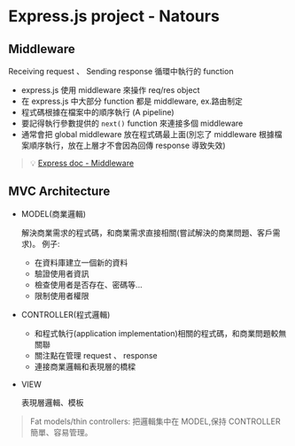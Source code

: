 # Express.js project - Natours

## Middleware

Receiving request 、 Sending response 循環中執行的 function

- express.js 使用 middleware 來操作 req/res object
- 在 express.js 中大部分 function 都是 middleware, ex.路由制定
- 程式碼根據在檔案中的順序執行 (A pipeline)
- 要記得執行參數提供的 `next()` function 來連接多個 middleware
- 通常會把 global middleware 放在程式碼最上面(別忘了 middleware 根據檔案順序執行，放在上層才不會因為回傳 response 導致失效)

> 💡
> [Express doc - Middleware](https://expressjs.com/en/guide/writing-middleware.html)

## MVC Architecture

- MODEL(商業邏輯)

  解決商業需求的程式碼，和商業需求直接相關(嘗試解決的商業問題、客戶需求)。
  例子:

  - 在資料庫建立一個新的資料
  - 驗證使用者資訊
  - 檢查使用者是否存在、密碼等...
  - 限制使用者權限

- CONTROLLER(程式邏輯)

  - 和程式執行(application implementation)相關的程式碼，和商業問題較無關聯
  - 關注點在管理 request 、 response
  - 連接商業邏輯和表現層的橋樑

- VIEW

  表現層邏輯、模板

> Fat models/thin controllers: 把邏輯集中在 MODEL,保持 CONTROLLER 簡單、容易管理。
